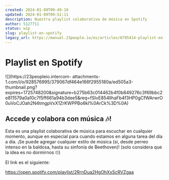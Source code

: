 ```yaml
---
created: 2024-01-09T09:49:19
updated: 2024-01-09T09:51:11
description: Nuestra playlist colaborativa de música en Spotify
author: 5127711
status: wip
slug: playlist-en-spotify
legacy_url: https://manual.23people.io/es/articles/8795414-playlist-en-spotify
---
```


# Playlist en Spotify

![](https://23peopleio.intercom-
attachments-1.com/i/o/928576995/379067df464e166f2955180a/ed505a3-thumbnail.png?expires=1725748200&signature=b275b63c014462b4f0b849276c3f69bbc2e811579a0a10c7f5ff661a94b3dee5&req=fSIvE854lIhaFb4f3HP0gCfWArwrO0uVoCJOah2N4tmgpVxX1ZrKWPPBo6kI%0ArCk%3D%0A)

## Accede y colabora con música 🎶!

Esta es una playlist colaborativa de música para escuchar en cualquier
momento, aunque en especial para cuando estamos en alguna tarea del día a día.
¡Se puede agregar cualquier estilo de música (si, desde perreo intenso en la
baldosa, hasta su sinfonía de Beethoven)! (solo considera que la idea es no
dormirnos 🙄)

El link es el siguiente:

<https://open.spotify.com/playlist/2RrnDua2HgOhXxScRVZgaa>

  
​


